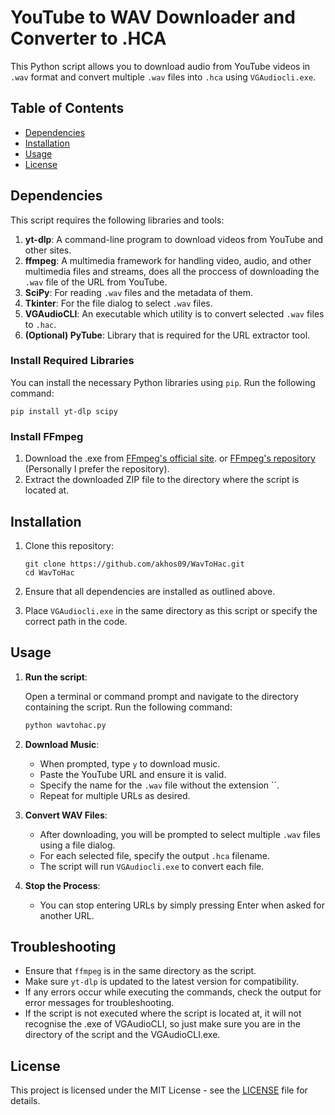 
# YouTube to WAV Downloader and Converter to .HCA

This Python script allows you to download audio from YouTube videos in `.wav` format and convert multiple `.wav` files into `.hca` using `VGAudiocli.exe`. 

## Table of Contents
- [Dependencies](#dependencies)
- [Installation](#installation)
- [Usage](#usage)
- [License](#license)

## Dependencies

This script requires the following libraries and tools:

1. **yt-dlp**: A command-line program to download videos from YouTube and other sites.
2. **ffmpeg**: A multimedia framework for handling video, audio, and other multimedia files and streams, does all the proccess of downloading the `.wav` file of the URL from YouTube.
3. **SciPy**: For reading `.wav` files and the metadata of them.
4. **Tkinter**: For the file dialog to select `.wav` files.
5. **VGAudioCLI**: An executable which utility is to convert selected `.wav` files to `.hac`.
6. **(Optional) PyTube**: Library that is required for the URL extractor tool.
### Install Required Libraries

You can install the necessary Python libraries using `pip`. Run the following command:

```
pip install yt-dlp scipy
```

### Install FFmpeg
1. Download the .exe from [FFmpeg's official site](https://ffmpeg.org/download.html). or [FFmpeg's repository](https://github.com/BtbN/FFmpeg-Builds/releases) (Personally I prefer the repository). 
2. Extract the downloaded ZIP file to the directory where the script is located at.

## Installation

1. Clone this repository:

   ```
   git clone https://github.com/akhos09/WavToHac.git
   cd WavToHac
   ```

2. Ensure that all dependencies are installed as outlined above.

3. Place `VGAudiocli.exe` in the same directory as this script or specify the correct path in the code.

## Usage

1. **Run the script**:

   Open a terminal or command prompt and navigate to the directory containing the script. Run the following command:

   ```bash
   python wavtohac.py
   ```

2. **Download Music**:

   - When prompted, type `y` to download music.
   - Paste the YouTube URL and ensure it is valid.
   - Specify the name for the `.wav` file without the extension ``.
   - Repeat for multiple URLs as desired.

3. **Convert WAV Files**:

   - After downloading, you will be prompted to select multiple `.wav` files using a file dialog.
   - For each selected file, specify the output `.hca` filename.
   - The script will run `VGAudiocli.exe` to convert each file.

4. **Stop the Process**:

   - You can stop entering URLs by simply pressing Enter when asked for another URL.

## Troubleshooting

- Ensure that `ffmpeg` is in the same directory as the script.
- Make sure `yt-dlp` is updated to the latest version for compatibility.
- If any errors occur while executing the commands, check the output for error messages for troubleshooting.
- If the script is not executed where the script is located at, it will not recognise the .exe of VGAudioCLI, so just make sure you are in the directory of the script and the VGAudioCLI.exe.

## License

This project is licensed under the MIT License - see the [LICENSE](LICENSE) file for details.
